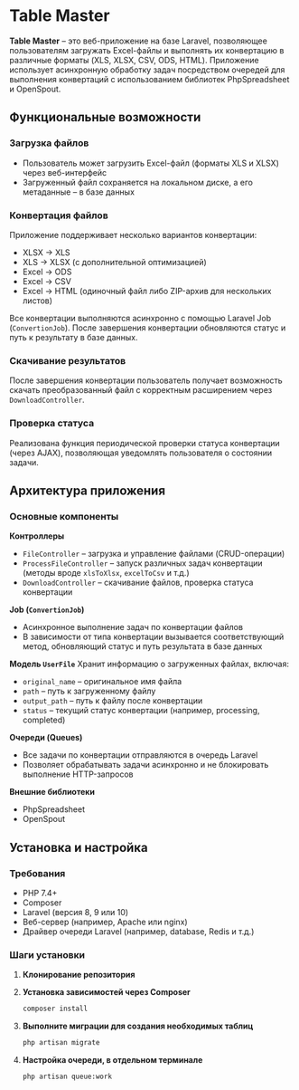 
# Table Master

**Table Master** – это веб-приложение на базе Laravel, позволяющее пользователям загружать Excel-файлы и выполнять их конвертацию в различные форматы (XLS, XLSX, CSV, ODS, HTML). Приложение использует асинхронную обработку задач посредством очередей для выполнения конвертаций с использованием библиотек PhpSpreadsheet и OpenSpout.

## Функциональные возможности

### Загрузка файлов

-   Пользователь может загрузить Excel-файл (форматы XLS и XLSX) через веб-интерфейс
-   Загруженный файл сохраняется на локальном диске, а его метаданные – в базе данных

### Конвертация файлов

Приложение поддерживает несколько вариантов конвертации:

-   XLSX → XLS
-   XLS → XLSX (с дополнительной оптимизацией)
-   Excel → ODS
-   Excel → CSV
-   Excel → HTML (одиночный файл либо ZIP-архив для нескольких листов)

Все конвертации выполняются асинхронно с помощью Laravel Job (`ConvertionJob`). После завершения конвертации обновляются статус и путь к результату в базе данных.

### Скачивание результатов

После завершения конвертации пользователь получает возможность скачать преобразованный файл с корректным расширением через `DownloadController`.

### Проверка статуса

Реализована функция периодической проверки статуса конвертации (через AJAX), позволяющая уведомлять пользователя о состоянии задачи.

## Архитектура приложения

### Основные компоненты

**Контроллеры**

-   `FileController` – загрузка и управление файлами (CRUD-операции)
-   `ProcessFileController` – запуск различных задач конвертации (методы вроде `xlsToXlsx`, `excelToCsv` и т.д.)
-   `DownloadController` – скачивание файлов, проверка статуса конвертации

**Job (`ConvertionJob`)**

-   Асинхронное выполнение задач по конвертации файлов
-   В зависимости от типа конвертации вызывается соответствующий метод, обновляющий статус и путь результата в базе данных

**Модель `UserFile`**
Хранит информацию о загруженных файлах, включая:

-   `original_name` – оригинальное имя файла
-   `path` – путь к загруженному файлу
-   `output_path` – путь к файлу после конвертации
-   `status` – текущий статус конвертации (например, processing, completed)

**Очереди (Queues)**

-   Все задачи по конвертации отправляются в очередь Laravel
-   Позволяет обрабатывать задачи асинхронно и не блокировать выполнение HTTP-запросов

**Внешние библиотеки**

-   PhpSpreadsheet
-   OpenSpout

## Установка и настройка

### Требования

-   PHP 7.4+
-   Composer
-   Laravel (версия 8, 9 или 10)
-   Веб-сервер (например, Apache или nginx)
-   Драйвер очереди Laravel (например, database, Redis и т.д.)

### Шаги установки

1. **Клонирование репозитория**

2. **Установка зависимостей через Composer**
    ```bash
    composer install
    ```
3. **Выполните миграции для создания необходимых таблиц**
    ```bash
    php artisan migrate
    ```
4. **Настройка очереди, в отдельном терминале**
    ```bash
    php artisan queue:work
    ```
